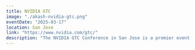 ```yaml
---
title: NVIDIA GTC
image: "./akash-nvidia-gtc.png"
eventDate: "2025-03-17"
location: San Jose
link: "https://www.nvidia.com/gtc/"
description: "The NVIDIA GTC Conference in San Jose is a premier event for AI, machine learning, and data science professionals. It showcases the latest advancements in GPU technology and offers insights from industry leaders on the future of computing and innovation."
---
```

